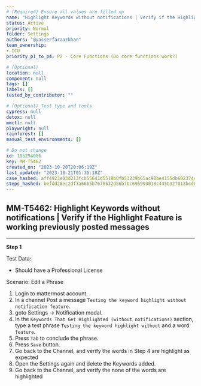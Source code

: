 ```yaml
---
# (Required) Ensure all values are filled up
name: "Highlight Keywords without notifications | Verify if the Highlight Feature is working previously posted messages"
status: Active
priority: Normal
folder: Settings
authors: "@yasserfaraazkhan"
team_ownership:
- ICU
priority_p1_to_p4: P2 - Core Functions (Do core functions work?)

# (Optional)
location: null
component: null
tags: []
labels: []
tested_by_contributor: ""

# (Optional) Test type and tools
cypress: null
detox: null
mmctl: null
playwright: null
rainforest: []
manual_test_environments: []

# Do not change
id: 105294086
key: MM-T5462
created_on: "2023-10-20T20:06:19Z"
last_updated: "2023-10-21T01:36:18Z"
case_hashed: aff4923e03d213fcb55641d5519b0fb53239b65ac90be4155db602374c8265a48d695425e10c13674ff59dea36e77e6e
steps_hashed: befdd26ec2df7a6665b7678532d56b7bc695993018c445b327013bcd8026dcc15a0f6e51333d67684c67cef822baa714
---
```


<!-- (Auto-generated) Based on frontmatter's "key" and "name" -->

## MM-T5462: Highlight Keywords without notifications | Verify if the Highlight Feature is working previously posted messages

---

**Step 1**

Test Data:

- Should have a Professional License

Scenario: Edit a Phrase

1. Login to mattermost account.
2. In a channel Post a message `Testing the keyword highlight without notification feature`.
3. goto Settings -> Notification modal.
4. In the `Keywords That Get Highlighted (without notifications)` section, type a test phrase `Testing the keyword highlight without` and a word `feature`.
5. Press `Tab` to conclude the phrase.
6. Press `Save` button.
7. Go back to the Channel, and verify the words in Step 4 are highlight as expected
8. Open the Settings again and delete the Keywords added.
9. Go back to the Channel, and verify the none of the words are highlighted
